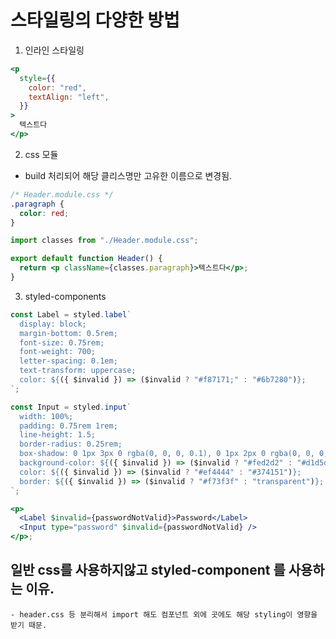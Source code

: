 # 스타일링의 다양한 방법

1. 인라인 스타일링

```jsx
<p
  style={{
    color: "red",
    textAlign: "left",
  }}
>
  텍스트다
</p>
```

2. css 모듈

- build 처리되어 해당 클리스명만 고유한 이름으로 변경됨.

```css
/* Header.module.css */
.paragraph {
  color: red;
}
```

```jsx
import classes from "./Header.module.css";

export default function Header() {
  return <p className={classes.paragraph}>텍스트다</p>;
}
```

3. styled-components

```jsx
const Label = styled.label`
  display: block;
  margin-bottom: 0.5rem;
  font-size: 0.75rem;
  font-weight: 700;
  letter-spacing: 0.1em;
  text-transform: uppercase;
  color: ${({ $invalid }) => ($invalid ? "#f87171;" : "#6b7280")};
`;

const Input = styled.input`
  width: 100%;
  padding: 0.75rem 1rem;
  line-height: 1.5;
  border-radius: 0.25rem;
  box-shadow: 0 1px 3px 0 rgba(0, 0, 0, 0.1), 0 1px 2px 0 rgba(0, 0, 0, 0.06);
  background-color: ${({ $invalid }) => ($invalid ? "#fed2d2" : "#d1d5db")};
  color: ${({ $invalid }) => ($invalid ? "#ef4444" : "#374151")};
  border: ${({ $invalid }) => ($invalid ? "#f73f3f" : "transparent")};
`;

<p>
  <Label $invalid={passwordNotValid}>Password</Label>
  <Input type="password" $invalid={passwordNotValid} />
</p>;
```

## 일반 css를 사용하지않고 styled-component 를 사용하는 이유.

    - header.css 등 분리해서 import 해도 컴포넌트 외에 곳에도 해당 styling이 영향을 받기 때문.
